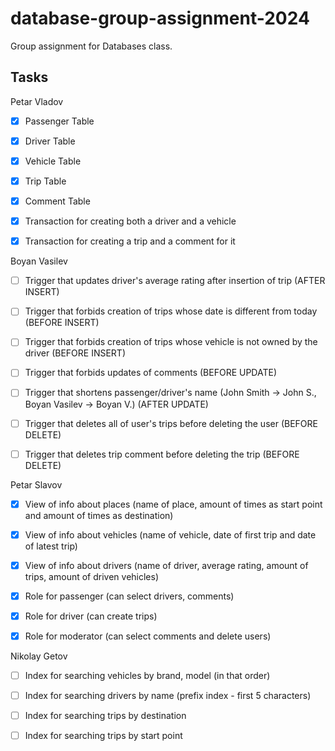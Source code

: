 # database-group-assignment-2024

Group assignment for Databases class.



## Tasks

Petar Vladov

- [X] Passenger Table

- [X] Driver Table

- [X] Vehicle Table

- [X] Trip Table

- [X] Comment Table

- [X] Transaction for creating both a driver and a vehicle

- [X] Transaction for creating a trip and a comment for it

Boyan Vasilev

- [ ] Trigger that updates driver's average rating after insertion of trip (AFTER INSERT)

- [ ] Trigger that forbids creation of trips whose date is different from today (BEFORE INSERT)

- [ ] Trigger that forbids creation of trips whose vehicle is not owned by the driver (BEFORE INSERT)

- [ ] Trigger that forbids updates of comments (BEFORE UPDATE)

- [ ] Trigger that shortens passenger/driver's name (John Smith -> John S., Boyan Vasilev -> Boyan V.) (AFTER UPDATE)

- [ ] Trigger that deletes all of user's trips before deleting the user (BEFORE DELETE)

- [ ] Trigger that deletes trip comment before deleting the trip (BEFORE DELETE)

Petar Slavov

- [X] View of info about places (name of place, amount of times as start point and amount of times as destination)

- [X] View of info about vehicles (name of vehicle, date of first trip and date of latest trip)

- [X] View of info about drivers (name of driver, average rating, amount of trips, amount of driven vehicles)

- [X] Role for passenger (can select drivers, comments)

- [X] Role for driver (can create trips)

- [X] Role for moderator (can select comments and delete users)

Nikolay Getov

- [ ] Index for searching vehicles by brand, model (in that order)

- [ ] Index for searching drivers by name (prefix index - first 5 characters)

- [ ] Index for searching trips by destination

- [ ] Index for searching trips by start point
